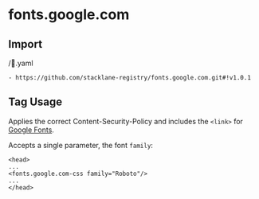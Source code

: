 # fonts.google.com

## Import

/🔌.yaml

```
- https://github.com/stacklane-registry/fonts.google.com.git#!v1.0.1
```

## Tag Usage

Applies the correct Content-Security-Policy and includes the `<link>` for [Google Fonts](https://fonts.google.com/).

Accepts a single parameter, the font `family`:

```
<head>
...
<fonts.google.com-css family="Roboto"/>
...
</head>
```
